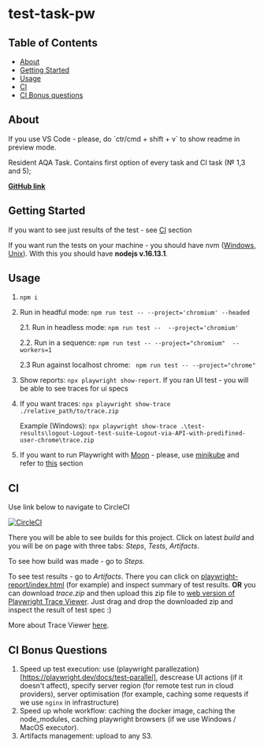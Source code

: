 # test-task-pw

## Table of Contents

- [About](#about)
- [Getting Started](#getting_started)
- [Usage](#usage)
- [CI](#ci)
- [CI Bonus questions](#ci-bonus)


<h2 id = "about"> About </h2>
If you use VS Code - please, do `ctr/cmd + shift + v` to  show readme in preview mode.

Resident AQA Task. Contains first option of every task and CI task (№ 1,3 and 5); 

[**GitHub link**](https://github.com/Ernst-D/test-task-pw-js)

<h2 id = "getting_started"> Getting Started </h2>

If you want to see just results of the test - see [CI](#ci) section

If you want run the tests on your machine - you should have nvm ([Windows](https://github.com/nvm-sh/nvm), [Unix](https://github.com/nvm-sh/nvm)). With this you should have **nodejs v.16.13.1**.

<h2 id = "usage"> Usage </h2>

1. `npm i`
2. Run in headful mode: `npm run test -- --project='chromium' --headed`
    
    2.1. Run in headless mode: `npm run test -- 
    --project='chromium'`
    
    2.2. Run in a sequence: `npm run test -- --project="chromium"  --workers=1`

    2.3 Run against localhost chrome: ` npm run test -- --project="chrome"`

3. Show reports: `npx playwright show-report`. If you ran UI test - you will be able to see traces for ui specs

4. If you want traces: `npx playwright show-trace ./relative_path/to/trace.zip`

    Example (Windows): `npx playwright show-trace .\test-results\logout-Logout-test-suite-Logout-via-API-with-predifined-user-chrome\trace.zip`

5. If you want to run Playwright with [Moon](https://aerokube.com/moon/latest/#_getting_started) - please, use [minikube](https://aerokube.com/moon/latest/#install-minikube) and refer to [this](https://aerokube.com/moon/latest/#_using_playwright) section

<h2 id = "ci"> CI </h2>

Use link below to navigate to CircleCI

[![CircleCI](https://circleci.com/gh/Ernst-D/test-task-pw-js/tree/main.svg?style=svg)](https://circleci.com/gh/Ernst-D/test-task-pw-js/tree/main)

There you will be able to see builds for this project. Click on latest *build* and you will be on page with three tabs: *Steps*, *Tests*, *Artifacts*. 

To see how build was made - go to *Steps*.

To see test results - go to *Artifacts*. 
There you can click on [playwright-report/index.html](https://11-447347280-gh.circle-artifacts.com/0/playwright-report/index.html) (for example) and inspect summary of test results. **OR** you can download *trace.zip* and then upload this zip file to [web version of Playwright Trace Viewer](https://trace.playwright.dev/). Just drag and drop the downloaded zip and inspect the result of test spec :)

More about Trace Viewer [here](https://playwright.dev/docs/trace-viewer).


<h2 id = "ci-bonus"> CI Bonus Questions </h2>

1. Speed up test execution: use (playwright parallezation)[https://playwright.dev/docs/test-parallel], descrease UI actions (if it doesn't affect), specify server region (for remote test run in cloud providers), server optimisation (for example, caching some requests if we use `nginx` in infrastructure)
2. Speed up whole workflow:  caching the docker image, caching the node_modules, caching playwright browsers (if we use Windows / MacOS executor).
3. Artifacts management: upload to any S3. 


